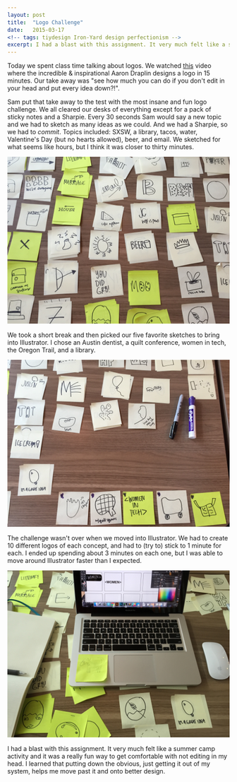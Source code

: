 ```yaml
---
layout: post
title:  "Logo Challenge"
date:   2015-03-17
<!-- tags: tiydesign Iron-Yard design perfectionism -->
excerpt: I had a blast with this assignment. It very much felt like a summer camp activity and it was a really fun way to get comfortable with not editing in my head. I learned that putting down the obvious, just getting it out of my system, helps me move past it and onto better design.
---
```


Today we spent class time talking about logos. We watched <a href="https://vimeo.com/113751583">this</a> video where the incredible &amp; inspirational Aaron Draplin designs a logo in 15 minutes. Our take away was "see how much you can do if you don't edit in your head and put every idea down?!".

Sam put that take away to the test with the most insane and fun logo challenge. We all cleared our desks of everything except for a pack of sticky notes and a Sharpie. Every 30 seconds Sam would say a new topic and we had to sketch as many ideas as we could. And we had a Sharpie, so we had to <em>commit</em>. Topics included: SXSW, a library, tacos, water, Valentine's Day (but no hearts allowed), beer, and email. We sketched for what seems like hours, but I think it was closer to thirty minutes. 

<img src="/img/blog/logo-challenge1.JPG" alt="some of my logo sketches">
<br>

We took a short break and then picked our five favorite sketches to bring into Illustrator. I chose an Austin dentist, a quilt conference, women in tech, the Oregon Trail, and a library.

<img src="/img/blog/logo-challenge-top5.JPG" alt="top 5 logo sketches">
<br>

The challenge wasn't over when we moved into Illustrator. We had to create 10 different logos of each concept, and had to (try to) stick to 1 minute for each. I ended up spending about 3 minutes on each one, but I was able to move around Illustrator faster than I expected.  

<img src="/img/blog/logo-challenge-illustrator.JPG" alt="working in illustrator">
<br>

I had a blast with this assignment. It very much felt like a summer camp activity and it was a really fun way to get comfortable with not editing in my head. I learned that putting down the obvious, just getting it out of my system, helps me move past it and onto better design. 